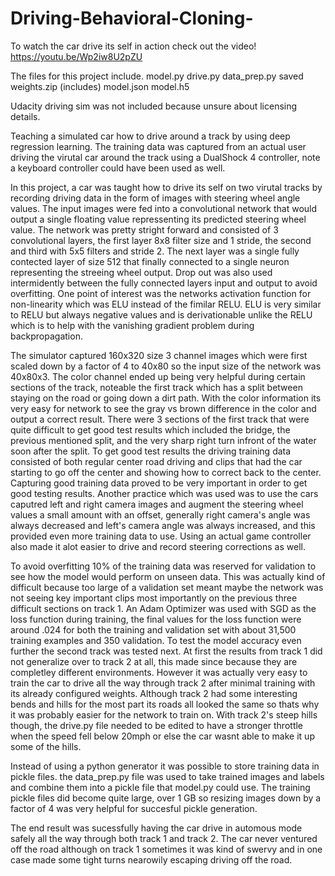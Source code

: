 # Driving-Behavioral-Cloning-

To watch the car drive its self in action check out the video!
https://youtu.be/Wp2iw8U2pZU

The files for this project include.
model.py
drive.py
data_prep.py
saved weights.zip (includes)
  model.json
  model.h5
  
Udacity driving sim was not included because unsure about licensing details.


Teaching a simulated car how to drive around a track by using deep regression learning. The training data was captured from an actual user driving the virutal car around the track using a DualShock 4 controller, note a keyboard controller could have been used as well.

In this project, a car was taught how to drive its self on two virutal tracks by recording driving data in the form of images with steering wheel angle values. The input images were fed into a convolutional network that would output a single floating value repressenting its predicted steering wheel value. The network was pretty stright forward and consisted of 3 convolutional layers, the first layer 8x8 filter size and 1 stride, the second and third with 5x5 filters and stride 2. The next layer was a single fully contected layer of size 512 that finally connected to a single neuron representing the streeing wheel output. Drop out was also used intermidently between the fully connected layers input and output to avoid overfitting. One point of interest was the networks activation function for non-linearity which was ELU instead of the fimilar RELU. ELU is very similar to RELU but always negative values and is derivationable unlike the RELU which is to help with the vanishing gradient problem during backpropagation. 

The simulator captured 160x320 size 3 channel images which were first scaled down by a factor of 4 to 40x80 so the input size of the network was 40x80x3. The color channel ended up being very helpful during certain sections of the track, noteable the first track which has a split between staying on the road or going down a dirt path. With the color information its very easy for network to see the gray vs brown difference in the color and output a correct result. There were 3 sections of the first track that were quite difficult to get good test results which included the bridge, the previous mentioned split, and the very sharp right turn infront of the water soon after the split. To get good test results the driving training data consisted of both regular center road driving and clips that had the car starting to go off the center and showing how to correct back to the center. Capturing good training data proved to be very important in order to get good testing results. Another practice which was used was to use the cars caputred left and right camera images and augment the steering wheel values a small amount with an offset, generally right camera's angle was always decreased and left's camera angle was always increased, and this provided even more training data to use. Using an actual game controller also made it alot easier to drive and record steering corrections as well. 

To avoid overfitting 10% of the training data was reserved for validation to see how the model would perform on unseen data. This was actually kind of difficult because too large of a validation set meant maybe the network was not seeing key important clips most importantly on the previous three difficult sections on track 1. An Adam Optimizer was used with SGD as the loss function during training, the final values for the loss function were around .024 for both the training and validation set with about 31,500 training examples and 350 validation. To test the model accuracy even further the second track was tested next. At first the results from track 1 did not generalize over to track 2 at all, this made since because they are completley different environments. However it was actually very easy to train the car to drive all the way through track 2 after minimal training with its already configured weights. Although track 2 had some interesting bends and hills for the most part its roads all looked the same so thats why it was probably easier for the network to train on. With track 2's steep hills though, the drive.py file needed to be edited to have a stronger throttle when the speed fell below 20mph or else the car wasnt able to make it up some of the hills. 

Instead of using a python generator it was possible to store training data in pickle files. the data_prep.py file was used to take trained images and labels and combine them into a pickle file that model.py could use. The training pickle files did become quite large, over 1 GB so resizing images down by a factor of 4 was very helpful for succesful pickle generation. 

The end result was sucessfully having the car drive in automous mode safely all the way through both track 1 and track 2. The car never ventured off the road although on track 1 sometimes it was kind of swervy and in one case made some tight turns nearowily escaping driving off the road. 

